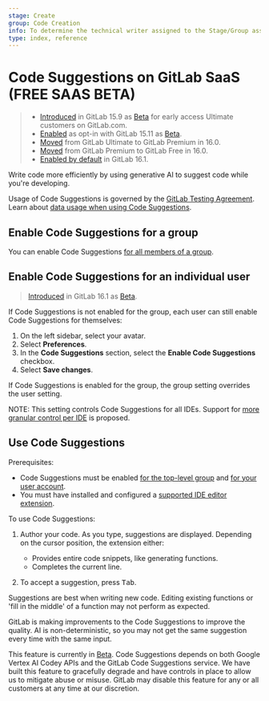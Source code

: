 ```yaml
---
stage: Create
group: Code Creation
info: To determine the technical writer assigned to the Stage/Group associated with this page, see https://about.gitlab.com/handbook/product/ux/technical-writing/#assignments
type: index, reference
---
```


# Code Suggestions on GitLab SaaS **(FREE SAAS BETA)**

> - [Introduced](https://about.gitlab.com/releases/2023/02/22/gitlab-15-9-released/#code-suggestions-available-in-closed-beta) in GitLab 15.9 as [Beta](../../../../policy/experiment-beta-support.md#beta) for early access Ultimate customers on GitLab.com.
> - [Enabled](https://gitlab.com/gitlab-org/gitlab/-/issues/408104) as opt-in with GitLab 15.11 as [Beta](../../../../policy/experiment-beta-support.md#beta).
> - [Moved](https://gitlab.com/gitlab-org/gitlab/-/issues/408158) from GitLab Ultimate to GitLab Premium in 16.0.
> - [Moved](https://gitlab.com/gitlab-org/gitlab/-/issues/410801) from GitLab Premium to GitLab Free in 16.0.
> - [Enabled by default](https://gitlab.com/gitlab-org/gitlab/-/merge_requests/121079) in GitLab 16.1.

Write code more efficiently by using generative AI to suggest code while you're developing.

Usage of Code Suggestions is governed by the [GitLab Testing Agreement](https://about.gitlab.com/handbook/legal/testing-agreement/).
Learn about [data usage when using Code Suggestions](index.md#code-suggestions-data-usage).

## Enable Code Suggestions for a group

You can enable Code Suggestions [for all members of a group](../../../group/manage.md#enable-code-suggestions).

## Enable Code Suggestions for an individual user

> [Introduced](https://gitlab.com/gitlab-org/gitlab/-/merge_requests/121079) in GitLab 16.1 as [Beta](../../../../policy/experiment-beta-support.md#beta).

If Code Suggestions is not enabled for the group, each user can still enable Code Suggestions for themselves:

1. On the left sidebar, select your avatar.
1. Select **Preferences**.
1. In the **Code Suggestions** section, select the **Enable Code Suggestions** checkbox.
1. Select **Save changes**.

If Code Suggestions is enabled for the group, the group setting overrides the user setting.

NOTE:
This setting controls Code Suggestions for all IDEs. Support for [more granular control per IDE](https://gitlab.com/groups/gitlab-org/-/epics/10624) is proposed.

## Use Code Suggestions

Prerequisites:

- Code Suggestions must be enabled [for the top-level group](../../../group/manage.md#enable-code-suggestions) and [for your user account](#enable-code-suggestions-for-an-individual-user).
- You must have installed and configured a [supported IDE editor extension](index.md#supported-editor-extensions).

To use Code Suggestions:

1. Author your code. As you type, suggestions are displayed. Depending on the cursor position, the extension either:

   - Provides entire code snippets, like generating functions.
   - Completes the current line.

1. To accept a suggestion, press <kbd>Tab</kbd>.

Suggestions are best when writing new code. Editing existing functions or 'fill in the middle' of a function may not perform as expected.

GitLab is making improvements to the Code Suggestions to improve the quality. AI is non-deterministic, so you may not get the same suggestion every time with the same input.

This feature is currently in [Beta](../../../../policy/experiment-beta-support.md#beta).
Code Suggestions depends on both Google Vertex AI Codey APIs and the GitLab Code Suggestions service. We have built this feature to gracefully degrade and have controls in place to allow us to
mitigate abuse or misuse. GitLab may disable this feature for any or all customers at any time at our discretion.
